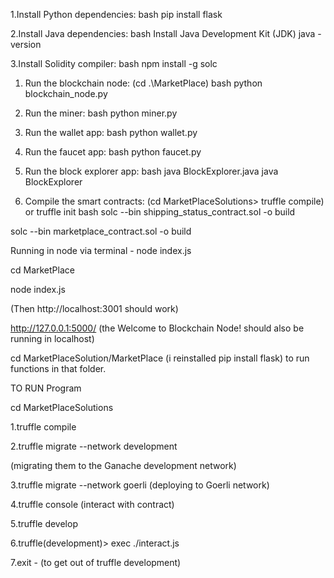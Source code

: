 1.Install Python dependencies: bash 
pip install flask 

2.Install Java dependencies: bash 
Install Java Development Kit (JDK)
java -version

3.Install Solidity compiler: bash 
npm install -g solc 


1. Run the blockchain node: (cd .\MarketPlace\) 
bash 
python blockchain_node.py 

2. Run the miner: 
bash
python miner.py 

3. Run the wallet app: 
bash 
python wallet.py 

4. Run the faucet app: 
bash
python faucet.py 

5. Run the block explorer app: 
bash 
java BlockExplorer.java java BlockExplorer

6. Compile the smart contracts: 
(cd MarketPlaceSolutions> truffle compile) or truffle init
bash
solc --bin shipping_status_contract.sol -o build 

solc --bin marketplace_contract.sol -o build 


Running in node via terminal - node index.js

cd MarketPlace

node index.js

(Then http://localhost:3001 should work)

http://127.0.0.1:5000/ (the Welcome to Blockchain Node! should also be running in localhost)

cd MarketPlaceSolution/MarketPlace (i reinstalled pip install flask) to run functions in that folder. 



TO RUN Program 

cd MarketPlaceSolutions

1.truffle compile

2.truffle migrate --network development 

(migrating them to the Ganache development network) 

3.truffle migrate --network goerli (deploying to Goerli network) 

4.truffle console (interact with contract) 

5.truffle develop 

6.truffle(development)> exec ./interact.js 

7.exit - (to get out of truffle development) 








